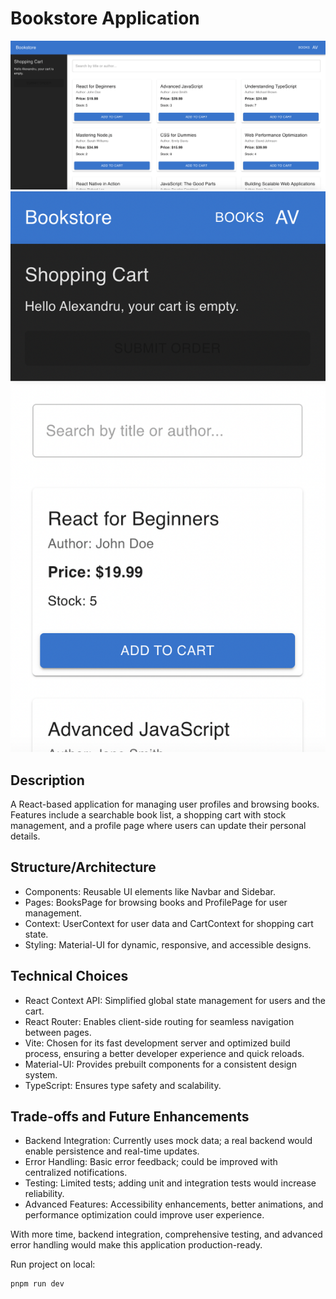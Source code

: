 # Bookstore Application

![alt text](preview.png)
![alt text](preview-mobile.png)

## Description

A React-based application for managing user profiles and browsing books. Features include a searchable book list, a shopping cart with stock management, and a profile page where users can update their personal details.

## Structure/Architecture

- Components: Reusable UI elements like Navbar and Sidebar.
- Pages: BooksPage for browsing books and ProfilePage for user management.
- Context: UserContext for user data and CartContext for shopping cart state.
- Styling: Material-UI for dynamic, responsive, and accessible designs.

## Technical Choices

- React Context API: Simplified global state management for users and the cart.
- React Router: Enables client-side routing for seamless navigation between pages.
- Vite: Chosen for its fast development server and optimized build process, ensuring a better developer experience and quick reloads.
- Material-UI: Provides prebuilt components for a consistent design system.
- TypeScript: Ensures type safety and scalability.

## Trade-offs and Future Enhancements

- Backend Integration: Currently uses mock data; a real backend would enable persistence and real-time updates.
- Error Handling: Basic error feedback; could be improved with centralized notifications.
- Testing: Limited tests; adding unit and integration tests would increase reliability.
- Advanced Features: Accessibility enhancements, better animations, and performance optimization could improve user experience.

With more time, backend integration, comprehensive testing, and advanced error handling would make this application production-ready.

Run project on local:

```js
pnpm run dev
```
